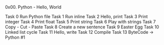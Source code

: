 0x00. Python - Hello, World

Task 0 Run Python file
Task 1 Run inline
Task 2 Hello, print
Task 3 Print integer
Task 4 Print float
Task 5 Print string
Task 6 Play with strings
Task 7 Copy - Cut - Paste
Task 8 Create a new sentence
Task 9 Easter Egg
Task 10 Linked list cycle
Task 11 Hello, write
Task 12 Compile
Task 13 ByteCode -> Python #1
